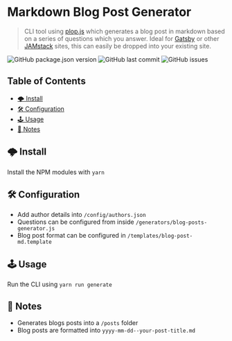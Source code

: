 # Markdown Blog Post Generator

> CLI tool using [plop.js](https://plopjs.com/) which generates a blog post in markdown based on a series of questions which you answer. Ideal for [Gatsby](https://www.gatsbyjs.org/) or other [JAMstack](https://jamstack.org/) sites, this can easily be dropped into your existing site.

![GitHub package.json version](https://img.shields.io/github/package-json/v/adam-m-holloway/markdown-blog-post-generator)
![GitHub last commit](https://img.shields.io/github/last-commit/adam-m-holloway/markdown-blog-post-generator)
![GitHub issues](https://img.shields.io/github/issues/adam-m-holloway/markdown-blog-post-generator)

## Table of Contents
  * [🌩 Install](#-install)
  * [🛠 Configuration](#-configuration)
  * [🕹 Usage](#-usage)
  * [📝 Notes](#-notes)

## 🌩 Install
Install the NPM modules with `yarn`

## 🛠 Configuration
  * Add author details into `/config/authors.json`
  * Questions can be configured from inside `/generators/blog-posts-generator.js`
  * Blog post format can be configured in `/templates/blog-post-md.template`

## 🕹 Usage
Run the CLI using `yarn run generate`

## 📝 Notes
  * Generates blogs posts into a `/posts` folder
  * Blog posts are formatted into `yyyy-mm-dd--your-post-title.md`
